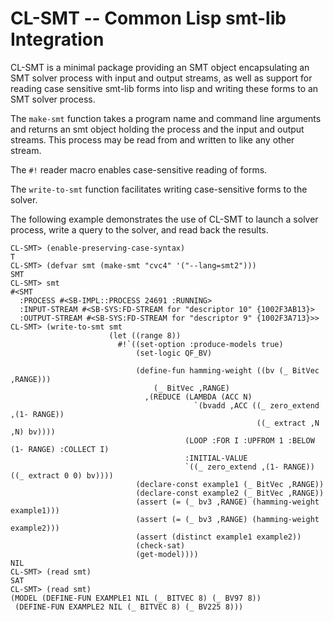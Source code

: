 # CL-SMT -- Common Lisp smt-lib Integration

CL-SMT is a minimal package providing an SMT object encapsulating an
SMT solver process with input and output streams, as well as support
for reading case sensitive smt-lib forms into lisp and writing these
forms to an SMT solver process.

The `make-smt` function takes a program name and command line
arguments and returns an smt object holding the process and the input
and output streams.  This process may be read from and written to like
any other stream.

The `#!` reader macro enables case-sensitive reading of forms.

The `write-to-smt` function facilitates writing case-sensitive forms
to the solver.

The following example demonstrates the use of CL-SMT to launch a
solver process, write a query to the solver, and read back the
results.

```
CL-SMT> (enable-preserving-case-syntax)
T
CL-SMT> (defvar smt (make-smt "cvc4" '("--lang=smt2")))
SMT
CL-SMT> smt
#<SMT
  :PROCESS #<SB-IMPL::PROCESS 24691 :RUNNING>
  :INPUT-STREAM #<SB-SYS:FD-STREAM for "descriptor 10" {1002F3AB13}>
  :OUTPUT-STREAM #<SB-SYS:FD-STREAM for "descriptor 9" {1002F3A713}>>
CL-SMT> (write-to-smt smt
                      (let ((range 8))
                        #!`((set-option :produce-models true)
                            (set-logic QF_BV)

                            (define-fun hamming-weight ((bv (_ BitVec ,RANGE)))
                                (_ BitVec ,RANGE)
                              ,(REDUCE (LAMBDA (ACC N)
                                         `(bvadd ,ACC ((_ zero_extend ,(1- RANGE))
                                                       ((_ extract ,N ,N) bv))))
                                       (LOOP :FOR I :UPFROM 1 :BELOW (1- RANGE) :COLLECT I)
                                       :INITIAL-VALUE
                                       `((_ zero_extend ,(1- RANGE)) ((_ extract 0 0) bv))))
                            (declare-const example1 (_ BitVec ,RANGE))
                            (declare-const example2 (_ BitVec ,RANGE))
                            (assert (= (_ bv3 ,RANGE) (hamming-weight example1)))
                            (assert (= (_ bv3 ,RANGE) (hamming-weight example2)))
                            (assert (distinct example1 example2))
                            (check-sat)
                            (get-model))))
NIL
CL-SMT> (read smt)
SAT
CL-SMT> (read smt)
(MODEL (DEFINE-FUN EXAMPLE1 NIL (_ BITVEC 8) (_ BV97 8))
 (DEFINE-FUN EXAMPLE2 NIL (_ BITVEC 8) (_ BV225 8)))
```
